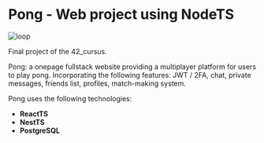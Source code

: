 # Pong - Web project using NodeTS

![loop](https://github.com/vidkazan/Pong/assets/33557107/66b7d5d4-a430-43c1-b117-41607b4be0a3)


Final project of the 42_cursus.<br>

Pong: a onepage fullstack website providing a multiplayer platform for users to play pong. Incorporating the following features: JWT / 2FA, chat, private messages, friends list, profiles, match-making system.

Pong uses the following technologies:
- **ReactTS**
- **NestTS**
- **PostgreSQL**
